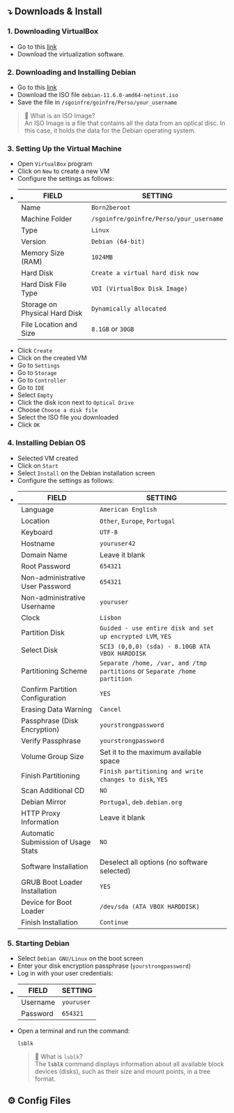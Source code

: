 ## ⤵️ Downloads & Install <a id="downloading"></a>

### 1. Downloading VirtualBox
* Go to this [link](https://www.virtualbox.org/wiki/Downloads)
* Download the virtualization software.

### 2. Downloading and Installing Debian

* Go to this [link](https://cdimage.debian.org/debian-cd/current/amd64/iso-cd/)
* Download the ISO file `debian-11.6.0-amd64-netinst.iso`
* Save the file in `/sgoinfre/goinfre/Perso/your_username`

> 🧠 What is an ISO Image?  
An ISO Image is a file that contains all the data from an optical disc. In this case, it holds the data for the Debian operating system.

### 3. Setting Up the Virtual Machine
* Open `VirtualBox` program
* Click on `New` to create a new VM
* Configure the settings as follows:
*  | FIELD | SETTING |  
   |------|---------------|  
   | Name | `Born2beroot` |  
   |Machine Folder | `/sgoinfre/goinfre/Perso/your_username` |
   | Type | `Linux` |
   | Version | `Debian (64-bit)` |
   | Memory Size (RAM) | `1024MB` |
   | Hard Disk | `Create a virtual hard disk now` |
   | Hard Disk File Type | `VDI (VirtualBox Disk Image)` |
   | Storage on Physical Hard Disk | `Dynamically allocated` |
   | File Location and Size | `8.1GB` or `30GB` |
* Click `Create`
* Click on the created VM
* Go to `Settings`
* Go to `Storage`
* Go to `Controller`
* Go to  `IDE`
* Select `Empty`
* Click the disk icon next to `Optical Drive`
* Choose `Choose a disk file`
* Select the ISO file you downloaded
* Click `OK`

### 4. Installing Debian OS
* Selected VM created
* Click on `Start`
* Select `Install` on the Debian installation screen
* Configure the settings as follows:
*  | FIELD | SETTING |  
   |-------|---------|  
   | Language | `American English` |  
   | Location | `Other`, `Europe`, `Portugal` |  
   | Keyboard | `UTF-8` |  
   | Hostname | `youruser42` |  
   | Domain Name | Leave it blank |
   | Root Password | `654321` |  
   | Non-administrative User Password | `654321` |  
   | Non-administrative Username | `youruser` |  
   | Clock | `Lisbon` |  
   | Partition Disk | `Guided - use entire disk and set up encrypted LVM`, `YES` |  
   | Select Disk | `SCI3 (0,0,0) (sda) - 8.10GB ATA VBOX HARDDISK` |  
   | Partitioning Scheme | `Separate /home, /var, and /tmp partitions` or `Separate /home partition` |  
   | Confirm Partition Configuration | `YES` |  
   | Erasing Data Warning | `Cancel` |  
   | Passphrase (Disk Encryption) | `yourstrongpassword` |  
   | Verify Passphrase | `yourstrongpassword` |  
   | Volume Group Size | Set it to the maximum available space |  
   | Finish Partitioning | `Finish partitioning and write changes to disk`, `YES` |  
   | Scan Additional CD | `NO` |  
   | Debian Mirror | `Portugal`, `deb.debian.org` |  
   | HTTP Proxy Information | Leave it blank |  
   | Automatic Submission of Usage Stats | `NO` |  
   | Software Installation | Deselect all options (no software selected) |  
   | GRUB Boot Loader Installation | `YES` |  
   | Device for Boot Loader | `/dev/sda (ATA VBOX HARDDISK)` |  
   | Finish Installation | `Continue` |  

### 5. Starting Debian

* Select `Debian GNU/Linux` on the boot screen
* Enter your disk encryption passphrase (`yourstrongpassword`)
* Log in with your user credentials:
*  | FIELD | SETTING |  
   |-------|---------|  
   | Username | `youruser` |  
   | Password | `654321` | 
* Open a terminal and run the command:
   ```
   lsblk
   ```
  > 🧠 What is `lsblk`?  
  The **`lsblk`** command displays information about all available block devices (disks), such as their size and mount points, in a tree format.


## ⚙️ Config Files <a id="config"></a>

